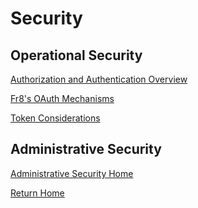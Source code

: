 # Security




Operational Security
------------------

[Authorization and Authentication Overview](./AuthOverview.md)

[Fr8's OAuth Mechanisms](/Docs/ForDevelopers/OperatingConcepts/Authorization/Home.md)

[Token Considerations](/Docs/ForDevelopers/OperatingConcepts/Authorization/ErrorHandling.md)



Administrative Security
------------------
[Administrative Security Home](/Docs/SecurityHome.md)


[Return Home](/Docs/Home.md)  
